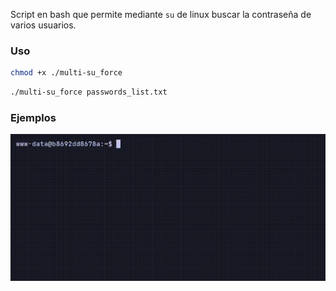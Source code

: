 Script en bash que permite mediante `su` de linux buscar la contraseña de varios usuarios.

### Uso

```bash
chmod +x ./multi-su_force
```

```bash
./multi-su_force passwords_list.txt
```

### Ejemplos

![ejemplo](ejemplo.gif)

